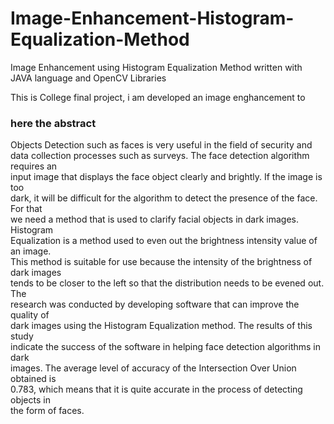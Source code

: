 # Image-Enhancement-Histogram-Equalization-Method
Image Enhancement using Histogram Equalization Method written with JAVA language and OpenCV Libraries <br />

This is College final project, i am developed an image enghancement to  <br />

### here the abstract <br />

Objects Detection such as faces is very useful in the field of security and <br /> 
data collection processes such as surveys. The face detection algorithm requires an <br />
input image that displays the face object clearly and brightly. If the image is too  <br />
dark, it will be difficult for the algorithm to detect the presence of the face. For that  <br />
we need a method that is used to clarify facial objects in dark images. Histogram  <br />
Equalization is a method used to even out the brightness intensity value of an image.  <br />
This method is suitable for use because the intensity of the brightness of dark images  <br />
tends to be closer to the left so that the distribution needs to be evened out. The  <br />
research was conducted by developing software that can improve the quality of  <br />
dark images using the Histogram Equalization method. The results of this study  <br />
indicate the success of the software in helping face detection algorithms in dark  <br />
images. The average level of accuracy of the Intersection Over Union obtained is  <br />
0.783, which means that it is quite accurate in the process of detecting objects in  <br />
the form of faces. <br />

